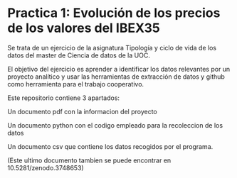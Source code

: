 # Practica 1: Evolución de los precios de los valores del IBEX35

Se trata de un ejercicio de la asignatura Tipología y ciclo de vida de los datos del master de Ciencia de datos de la UOC.

El objetivo del ejercicio es aprender a identificar los datos relevantes por un proyecto analítico y usar las herramientas de extracción de datos y github como herramienta para el trabajo cooperativo.

Este repositorio contiene 3 apartados:

Un documento pdf con la informacion del proyecto

Un documento python con el codigo empleado para la recoleccion de los datos

Un documento csv que contiene los datos recogidos por el programa. 

(Este ultimo documento tambien se puede encontrar en  10.5281/zenodo.3748653)
